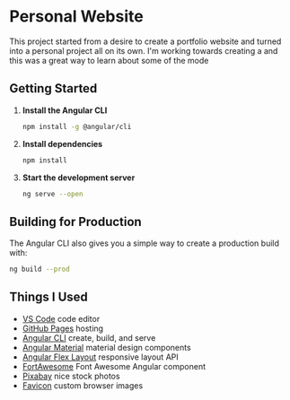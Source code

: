 # Personal Website

This project started from a desire to create a portfolio website and turned into a personal project all on its own. I'm working towards creating a and this was a great way to learn about some of the mode

## Getting Started
1.  **Install the Angular CLI**

    ```sh
    npm install -g @angular/cli
    ```

2.  **Install dependencies**

    ```sh
    npm install
    ```

3.  **Start the development server**

    ```sh
    ng serve --open
    ```

## Building for Production
The Angular CLI also gives you a simple way to create a production build with:

```sh
ng build --prod
```

## Things I Used
- [VS Code](https://code.visualstudio.com/) code editor
- [GitHub Pages](https://pages.github.com/) hosting
- [Angular CLI](https://cli.angular.io/) create, build, and serve
- [Angular Material](https://material.angular.io/) material design components
- [Angular Flex Layout](https://github.com/angular/flex-layout) responsive layout API
- [FortAwesome](https://www.npmjs.com/package/@fortawesome/angular-fontawesome) Font Awesome Angular component
- [Pixabay](https://pixabay.com/) nice stock photos
- [Favicon](https://favicon.io/) custom browser images
